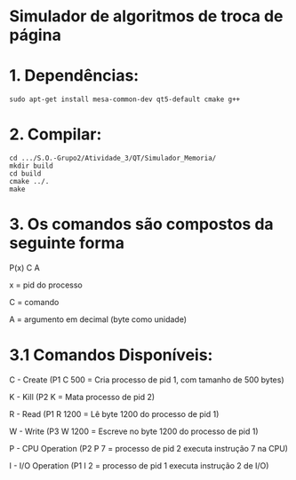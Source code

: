 # Simulador de algoritmos de troca de página

# 1. Dependências:
``` 
sudo apt-get install mesa-common-dev qt5-default cmake g++
``` 

# 2. Compilar:
``` 
cd .../S.O.-Grupo2/Atividade_3/QT/Simulador_Memoria/
mkdir build
cd build
cmake ../.
make
``` 

# 3. Os comandos são compostos da seguinte forma
P(x) C A

x = pid do processo
            
C = comando
            
A = argumento em decimal (byte como unidade)




# 3.1 Comandos Disponíveis:

C - Create (P1 C 500 = Cria processo de pid 1, com tamanho de 500 bytes)

K - Kill (P2 K = Mata processo de pid 2)

R - Read (P1 R 1200 = Lê byte 1200 do processo de pid 1)

W - Write (P3 W 1200 = Escreve no byte 1200 do processo de pid 1)

P - CPU Operation (P2 P 7 = processo de pid 2 executa instrução 7 na CPU)

I - I/O Operation (P1 I 2 = processo de pid 1 executa instrução 2 de I/O)

